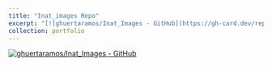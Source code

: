 ```yaml
---
title: "Inat_images Repo"
excerpt: "[![ghuertaramos/Inat_Images - GitHub](https://gh-card.dev/repos/ghuertaramos/Inat_Images.svg)](https://github.com/ghuertaramos/Inat_Images)"
collection: portfolio
---
```


[![ghuertaramos/Inat_Images - GitHub](https://gh-card.dev/repos/ghuertaramos/Inat_Images.svg)](https://github.com/ghuertaramos/Inat_Images)
